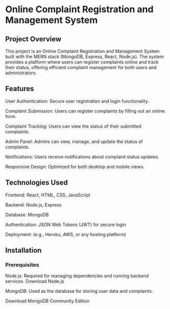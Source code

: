 # Online Complaint Registration and Management System

## Project Overview

This project is an Online Complaint Registration and Management System built with the MERN stack (MongoDB, Express, React, Node.js). The system provides a platform where users can register complaints online and track their status, offering efficient complaint management for both users and administrators.

## Features

User Authentication: Secure user registration and login functionality.

Complaint Submission: Users can register complaints by filling out an online form.

Complaint Tracking: Users can view the status of their submitted complaints.

Admin Panel: Admins can view, manage, and update the status of complaints.

Notifications: Users receive notifications about complaint status updates.

Responsive Design: Optimized for both desktop and mobile views.

## Technologies Used

Frontend: React, HTML, CSS, JavaScript

Backend: Node.js, Express

Database: MongoDB

Authentication: JSON Web Tokens (JWT) for secure login

Deployment: (e.g., Heroku, AWS, or any hosting platform)

## Installation
### Prerequisites

Node.js: Required for managing dependencies and running backend services.
Download Node.js

MongoDB: Used as the database for storing user data and complaints.

Download MongoDB Community Edition
